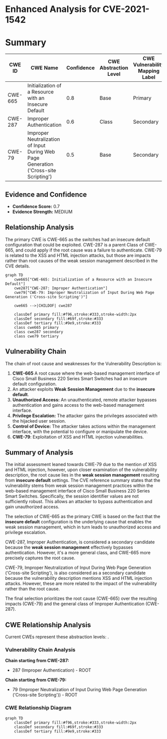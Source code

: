 # Enhanced Analysis for CVE-2021-1542

# Summary
| CWE ID | CWE Name | Confidence | CWE Abstraction Level | CWE Vulnerability Mapping Label | CWE-Vulnerability Mapping Notes |
|---|---|---|---|---|---|
| CWE-665 | Initialization of a Resource with an Insecure Default | 0.8 | Base | Primary | Allowed |
| CWE-287 | Improper Authentication | 0.6 | Class | Secondary | Discouraged |
| CWE-79 | Improper Neutralization of Input During Web Page Generation ('Cross-site Scripting') | 0.5 | Base | Secondary | Allowed |

## Evidence and Confidence

*   **Confidence Score:** 0.7
*   **Evidence Strength:** MEDIUM

## Relationship Analysis
The primary CWE is CWE-665 as the switches had an insecure default configuration that could be exploited. CWE-287 is a parent Class of CWE-665, and could apply if the root cause was a failure to authenticate. CWE-79 is related to the XSS and HTML injection attacks, but those are impacts rather than root causes of the weak session management described in the CVE details.

```mermaid
graph TD
    cwe665["CWE-665: Initialization of a Resource with an Insecure Default"]
    cwe287["CWE-287: Improper Authentication"]
    cwe79["CWE-79: Improper Neutralization of Input During Web Page Generation ('Cross-site Scripting')"]

    cwe665 -->|CHILDOF| cwe287

    classDef primary fill:#f96,stroke:#333,stroke-width:2px
    classDef secondary fill:#69f,stroke:#333
    classDef tertiary fill:#9e9,stroke:#333
    class cwe665 primary
    class cwe287 secondary
    class cwe79 tertiary
```

## Vulnerability Chain
The chain of root cause and weaknesses for the Vulnerability Description is:
1.  **CWE-665** A root cause where the web-based management interface of Cisco Small Business 220 Series Smart Switches had an insecure default configuration.
2.  An attacker exploits **Weak Session Management** due to the **insecure default**.
3.  **Unauthorized Access:** An unauthenticated, remote attacker bypasses authentication and gains access to the web-based management interface.
4.  **Privilege Escalation:** The attacker gains the privileges associated with the hijacked user session.
5.  **Control of Device:** The attacker takes actions within the management interface, with the potential to configure or manipulate the device.
6.  **CWE-79**: Exploitation of XSS and HTML injection vulnerabilities.

## Summary of Analysis
The initial assessment leaned towards CWE-79 due to the mention of XSS and HTML injection, however, upon closer examination of the vulnerability description, the root cause lies in the **weak session management** resulting from **insecure default** settings. The CVE reference summary states that the vulnerability stems from weak session management practices within the web-based management interface of Cisco Small Business 220 Series Smart Switches. Specifically, the session identifier values are not sufficiently robust. This allows an attacker to bypass authentication and gain unauthorized access.

The selection of CWE-665 as the primary CWE is based on the fact that the **insecure default** configuration is the underlying cause that enables the weak session management, which in turn leads to unauthorized access and privilege escalation.

CWE-287, Improper Authentication, is considered a secondary candidate because the **weak session management** effectively bypasses authentication. However, it's a more general class, and CWE-665 more precisely captures the root cause.

CWE-79, Improper Neutralization of Input During Web Page Generation ('Cross-site Scripting'), is also considered as a secondary candidate because the vulnerability description mentions XSS and HTML injection attacks. However, these are more related to the impact of the vulnerability rather than the root cause.

The final selection prioritizes the root cause (CWE-665) over the resulting impacts (CWE-79) and the general class of Improper Authentication (CWE-287).


## CWE Relationship Analysis

Current CWEs represent these abstraction levels: .


### Vulnerability Chain Analysis

**Chain starting from CWE-287:**
- 287 (Improper Authentication) - ROOT


**Chain starting from CWE-79:**
- 79 (Improper Neutralization of Input During Web Page Generation ('Cross-site Scripting')) - ROOT



### CWE Relationship Diagram

```mermaid
graph TD
    classDef primary fill:#f96,stroke:#333,stroke-width:2px
    classDef secondary fill:#69f,stroke:#333
    classDef tertiary fill:#9e9,stroke:#333
```